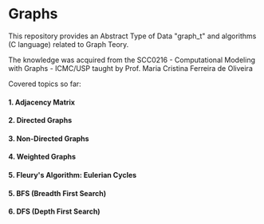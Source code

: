 # Graphs


This repository provides an Abstract Type of Data "graph_t" and algorithms (C language) related to Graph Teory.

The knowledge was acquired from the SCC0216 - Computational Modeling with Graphs - ICMC/USP taught by Prof. Maria Cristina Ferreira de Oliveira

Covered topics so far:
#### 1. Adjacency Matrix
#### 2. Directed Graphs
#### 3. Non-Directed Graphs
#### 4. Weighted Graphs
#### 5. Fleury's Algorithm: Eulerian Cycles
#### 5. BFS (Breadth First Search)
#### 6. DFS (Depth First Search)

